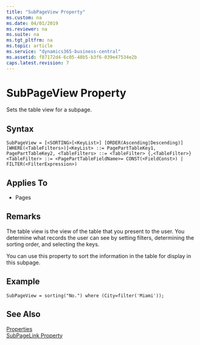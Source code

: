 ```yaml
---
title: "SubPageView Property"
ms.custom: na
ms.date: 04/01/2019
ms.reviewer: na
ms.suite: na
ms.tgt_pltfrm: na
ms.topic: article
ms.service: "dynamics365-business-central"
ms.assetid: f87172d4-6c05-48b5-b3f6-039e47534e2b
caps.latest.revision: 7
---
```


 

# SubPageView Property
Sets the table view for a subpage.  

## Syntax
```
SubPageView = [<SORTING>[<KeyList>] [ORDER(Ascending|Descending)] [WHERE(<TableFilters>)]<KeyList> ::= PagePartTableKey1, PagePartTableKey2, <TableFilters> ::= <TableFilter> {,<TableFilter>}<TableFilter> ::= <PagePartTableFieldName>= CONST(<FieldConst>) | FILTER(<FilterExpression>)
```
## Applies To  
  
-   Pages  
  
## Remarks  
 The table view is the view of the table that you present to the user. You determine what records the user can see by setting filters, determining the sorting order, and selecting the keys.  
  
 You can use this property to sort the information in the table for display in this subpage.

## Example

```
SubPageView = sorting("No.") where (City=filter('Miami'));
```
 ## See Also  
 [Properties](devenv-properties.md)  
 [SubPageLink Property](devenv-subpagelink-property.md)
 